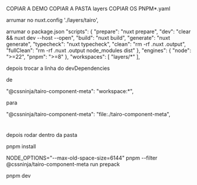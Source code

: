 COPIAR A DEMO
COPIAR A PASTA layers
COPIAR OS PNPM\*.yaml

arrumar no nuxt.config
'./layers/tairo',

arrumar o package.json
"scripts": {
"prepare": "nuxt prepare",
"dev": "clear && nuxt dev --host --open",
"build": "nuxt build",
"generate": "nuxt generate",
"typecheck": "nuxt typecheck",
"clean": "rm -rf .nuxt .output",
"fullClean": "rm -rf .nuxt .output node_modules dist"
},
"engines": {
"node": ">=22",
"pnpm": ">=8"
},
"workspaces": [
"layers/*"
],

depois trocar a linha do devDependencies

de

"@cssninja/tairo-component-meta": "workspace:\*",

para

"@cssninja/tairo-component-meta": "file:./tairo-component-meta",

#

#

#

depois rodar dentro da pasta

pnpm install

NODE_OPTIONS="--max-old-space-size=6144" pnpm --filter @cssninja/tairo-component-meta run prepack

pnpm dev

